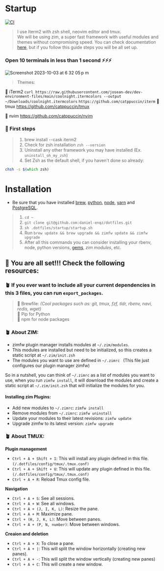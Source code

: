 # Startup
[![CI](https://github.com/daniel-enqz/dotfiles/actions/workflows/main.yaml/badge.svg)](https://github.com/daniel-enqz/dotfiles/actions/workflows/main.yaml)

> I use Iterm2 with zsh shell, neovim editor and tmux.<br>
> We will be using zim, a super fast framework with useful modules and themes without compromising speed. You can check documentation [here](https://github.com/zimfw/zimfw#manual-installation), but if you follow this guide steps you will be all set up.

### Open 10 terminals in less than 1 second ⚡️⚡️⚡️
![Screenshot 2023-10-03 at 6 32 05 p m](https://github.com/daniel-enqz/dotfiles/assets/72522628/9e6dea4f-b1fc-41f1-b698-605910ea639b)

> Themes: 

🥕 iTerm2
`curl https://raw.githubusercontent.com/josean-dev/dev-environment-files/main/coolnight.itermcolors --output ~/Downloads/coolnight.itermcolors`
`https://github.com/catppuccin/iterm`
🥕 tmux
https://github.com/catppuccin/tmux

🥕 nvim
https://github.com/catppuccin/nvim

### 🌱 First steps
> 1. brew install --cask iterm2
> 1. Check for zsh installation `zsh --version`
> 2. Uninstall any other framework you may have installed (Ex. `uninstall_oh_my_zsh`)
> 3. Set Zsh as the default shell, if you haven't done so already:

```zsh
chsh -s $(which zsh)
````

# Installation
- Be sure that you have installed [brew](https://github.com/lewagon/setup/blob/master/macos.md#homebrew), [python](https://github.com/lewagon/data-setup/blob/master/macOS.md#installing-python-with-pyenv), [node](https://github.com/lewagon/setup/blob/master/macos.md#nodejs), [yarn](https://github.com/lewagon/setup/blob/master/macos.md#yarn) and [PostgreSQL](https://github.com/lewagon/setup/blob/master/macos.md#postgresql).

> 1. `cd ~`
> 2. `git clone git@github.com:daniel-enqz/dotfiles.git`
> 3. `sh .dotfiles/startup/startup.sh`
> 4. Run `brew update && brew upgrade && zimfw update && zimfw upgrade`
> 5. After all this commands you can consider installing your rbenv, node, python versions, [gems](https://github.com/lewagon/setup/blob/master/macos.md#ruby), *zim modules*, etc.

## 🎉 You are all set!!! Check the following resources:

### 🪴 If you ever want to include all your current dependencies in this 3 files, you can run `export_packages`.

> 🍺 Brewfile: _(Cool packages such as: git, tmux, fzf, tldr, rbenv, navi, redis, wget)_ <br>
> 🐍 Pip for Python <br>
> 🧼 npm for node packages <br>

### 🪴 About ZIM:

- zimfw plugin manager installs modules at `~/.zim/modules`.
- This modules are installed but need to be initialized, so this creates a static script at `~/.zim/init.zsh`
- The modules you want to use are defined in `~/.zimrc ` (This file just configures our plugin manager zimfw)

So in a nutshell, you can think of `~/.zimrc` as a list of modules you want to use, when you run `zimfw install`, it will download the modules and create a static script at `~/.zim/init.zsh` that will initialize the modules for you.

#### Installing zim Plugins:
- Add new modules to `~/.zimrc`: `zimfw install`
- Remove modules from `~/.zimrc`: `zimfw uninstall`
- Update your modules to their latest revisions: `zimfw update`
- Upgrade zimfw to its latest version: `zimfw upgrade`

### 🪴 About TMUX:

**Plugin management**
- `Ctrl + A + Shift + I`: This will install any plugin defined in this file. `(/.dotfiles/config/tmux/.tmux.conf)` 
- `Ctrl + A + Shift + U`: This will update any plugin defined in this file. `(/.dotfiles/config/tmux/.tmux.conf)`
- `Ctrl + A + R`: Reload Tmux config file.

**Navigation**
- `Ctrl + A + S`: See all sessions.
- `Ctrl + A + W`: See all windows.
- `Ctrl + A + (J, I, K, L)`: Resize the pane.
- `Ctrl + A + M`: Maximize pane.
- `Ctrl + (H, J, K, L)`: Move between panes.
- `Ctrl + A + (P, N, number)`: Move between windows.

**Creaion and deletion**
- `Ctrl + A + X`: To close a pane.
- `Ctrl + A + |`: This will split the window horizontally (creating new panes).
- `Ctrl + A + -`: This will split the window vertically (creating new panes)
- `Ctrl + A + C`: This will create a new window.
